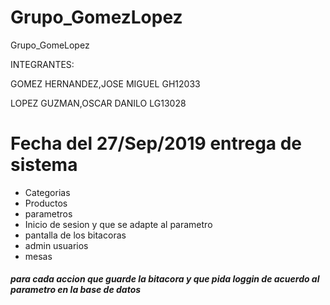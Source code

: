 # Grupo_GomezLopez
Grupo_GomeLopez

INTEGRANTES:  

GOMEZ HERNANDEZ,JOSE MIGUEL  GH12033


  LOPEZ GUZMAN,OSCAR DANILO    LG13028

# Fecha del 27/Sep/2019 entrega de sistema
- Categorias
- Productos
- parametros
- Inicio de sesion y que se adapte al parametro
- pantalla de los bitacoras 
- admin usuarios
- mesas
##### para cada accion que guarde la bitacora y que pida loggin de acuerdo al parametro en la base de datos
